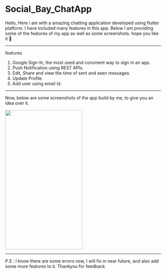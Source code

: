# Social_Bay_ChatApp
Hello, Here i am with a amazing chatting application developed using flutter platform. I have included many features in this app. Below I am providing some of the features of my app as well as some screenshots. hope you like it 🙂

---------------------------------------------------------------------------------------------------------------
features
1) Google Sign-In, the most used and convinent way to sign in an app.
2) Push Notification using REST APIs.
3) Edit, Share and view the time of sent and seen messages.
4) Update Profile.
5) Add user using email id.
---------------------------------------------------------------------------------------------------------------

Now, below are some screenshots of the app build by me, to give you an idea over it.

<img src=![1](https://github.com/vivekTiw120303/Social_Bay_ChatApp/assets/122018699/47c7fc9a-62ce-49bf-9f37-9e7eba7c5818) width="250" height="450"/>

-----------------------------------------------------------------------------------------------------------------

P.S : I know there are some errors now, I will fix in near future, and also add some more features to it. Thankyou for feedback.
